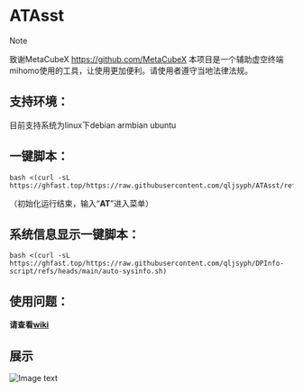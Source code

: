 # ATAsst
> [!NOTE]
> 致谢MetaCubeX https://github.com/MetaCubeX
> 本项目是一个辅助虚空终端mihomo使用的工具，让使用更加便利。请使用者遵守当地法律法规。
## 支持环境：

目前支持系统为linux下debian armbian ubuntu

## 一键脚本：
```
bash <(curl -sL https://ghfast.top/https://raw.githubusercontent.com/qljsyph/ATAsst/refs/heads/main/ATAsst.sh)
```
（初始化运行结束，输入“**AT**”进入菜单）  

## 系统信息显示一键脚本：
```
bash <(curl -sL https://ghfast.top/https://raw.githubusercontent.com/qljsyph/DPInfo-script/refs/heads/main/auto-sysinfo.sh)
```

## 使用问题：

**请查看[wiki](https://github.com/qljsyph/ATAsst/wiki)**

## 展示

![Image text](https://raw.githubusercontent.com/qljsyph/ATAsst/refs/heads/main/eg.jpg)
